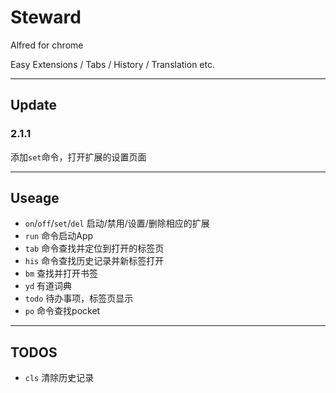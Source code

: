 Steward
===============

Alfred for chrome

Easy Extensions / Tabs / History / Translation etc.

---
## Update
### 2.1.1
添加`set`命令，打开扩展的设置页面

---
## Useage
+ `on`/`off`/`set`/`del` 启动/禁用/设置/删除相应的扩展
+ `run` 命令启动App
+ `tab` 命令查找并定位到打开的标签页
+ `his` 命令查找历史记录并新标签打开
+ `bm` 查找并打开书签
+ `yd` 有道词典
+ `todo` 待办事项，标签页显示
+ `po` 命令查找pocket

---
## TODOS
+ `cls` 清除历史记录
